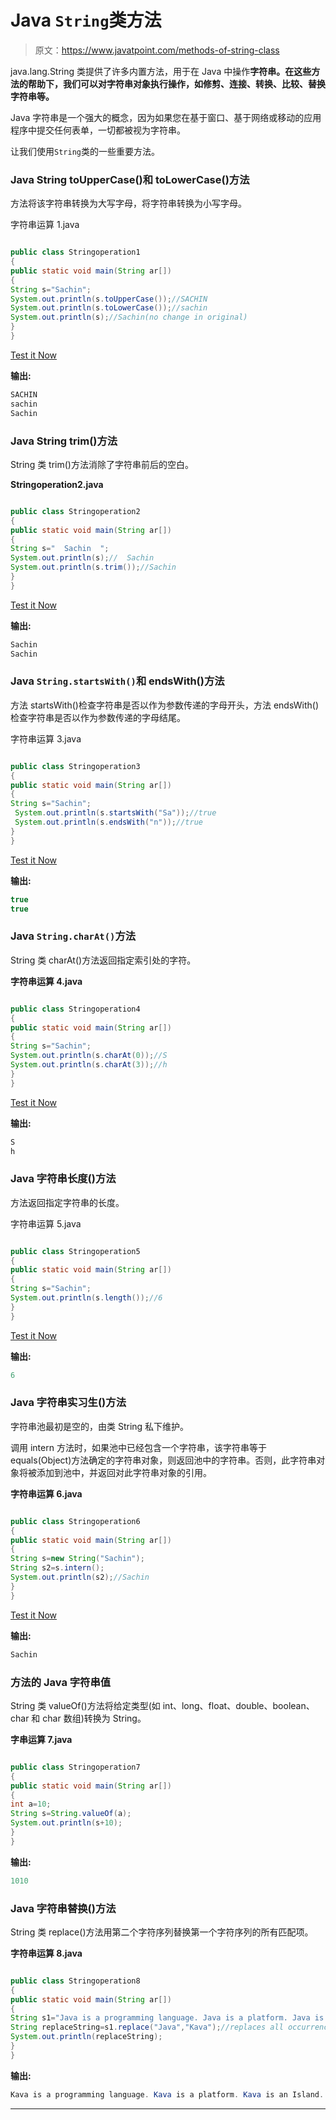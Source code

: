 # Java `String`类方法

> 原文：<https://www.javatpoint.com/methods-of-string-class>

java.lang.String 类提供了许多内置方法，用于在 Java 中操作**字符串。在这些方法的帮助下，我们可以对字符串对象执行操作，如修剪、连接、转换、比较、替换字符串等。**

Java 字符串是一个强大的概念，因为如果您在基于窗口、基于网络或移动的应用程序中提交任何表单，一切都被视为字符串。

让我们使用`String`类的一些重要方法。

### Java String toUpperCase()和 toLowerCase()方法

方法将该字符串转换为大写字母，将字符串转换为小写字母。

字符串运算 1.java

```java

public class Stringoperation1
{
public static void main(String ar[])
{
String s="Sachin";  
System.out.println(s.toUpperCase());//SACHIN  
System.out.println(s.toLowerCase());//sachin  
System.out.println(s);//Sachin(no change in original)  
}
}

```

[Test it Now](https://www.javatpoint.com/opr/test.jsp?filename=Testmethodofstringclass)

**输出:**

```java
SACHIN
sachin
Sachin

```

### Java String trim()方法

String 类 trim()方法消除了字符串前后的空白。

**Stringoperation2.java**

```java

public class Stringoperation2
{
public static void main(String ar[])
{
String s="  Sachin  ";  
System.out.println(s);//  Sachin    
System.out.println(s.trim());//Sachin  
}
}

```

[Test it Now](https://www.javatpoint.com/opr/test.jsp?filename=Testmethodofstringclass1)

**输出:**

```java
Sachin  
Sachin

```

### Java `String.startsWith()`和 endsWith()方法

方法 startsWith()检查字符串是否以作为参数传递的字母开头，方法 endsWith()检查字符串是否以作为参数传递的字母结尾。

字符串运算 3.java

```java

public class Stringoperation3
{
public static void main(String ar[])
{
String s="Sachin";  
 System.out.println(s.startsWith("Sa"));//true  
 System.out.println(s.endsWith("n"));//true  
}
}

```

[Test it Now](https://www.javatpoint.com/opr/test.jsp?filename=Testmethodofstringclass2)

**输出:**

```java
true
true

```

### Java `String.charAt()`方法

String 类 charAt()方法返回指定索引处的字符。

**字符串运算 4.java**

```java

public class Stringoperation4
{
public static void main(String ar[])
{
String s="Sachin";  
System.out.println(s.charAt(0));//S  
System.out.println(s.charAt(3));//h  
}
}

```

[Test it Now](https://www.javatpoint.com/opr/test.jsp?filename=Testmethodofstringclass3)

**输出:**

```java
S
h

```

### Java 字符串长度()方法

方法返回指定字符串的长度。

字符串运算 5.java

```java

public class Stringoperation5
{
public static void main(String ar[])
{
String s="Sachin";  
System.out.println(s.length());//6  
}
}

```

[Test it Now](https://www.javatpoint.com/opr/test.jsp?filename=Testmethodofstringclass4)

**输出:**

```java
6

```

### Java 字符串实习生()方法

字符串池最初是空的，由类 String 私下维护。

调用 intern 方法时，如果池中已经包含一个字符串，该字符串等于 equals(Object)方法确定的字符串对象，则返回池中的字符串。否则，此字符串对象将被添加到池中，并返回对此字符串对象的引用。

**字符串运算 6.java**

```java

public class Stringoperation6
{
public static void main(String ar[])
{
String s=new String("Sachin");  
String s2=s.intern();  
System.out.println(s2);//Sachin  
}
}

```

[Test it Now](https://www.javatpoint.com/opr/test.jsp?filename=Testmethodofstringclass5)

**输出:**

```java
Sachin

```

### 方法的 Java 字符串值

String 类 valueOf()方法将给定类型(如 int、long、float、double、boolean、char 和 char 数组)转换为 String。

**字串运算 7.java**

```java

public class Stringoperation7
{
public static void main(String ar[])
{
int a=10;  
String s=String.valueOf(a);  
System.out.println(s+10);  
}
}

```

**输出:**

```java
1010

```

### Java 字符串替换()方法

String 类 replace()方法用第二个字符序列替换第一个字符序列的所有匹配项。

**字符串运算 8.java**

```java

public class Stringoperation8
{
public static void main(String ar[])
{
String s1="Java is a programming language. Java is a platform. Java is an Island.";    
String replaceString=s1.replace("Java","Kava");//replaces all occurrences of "Java" to "Kava"    
System.out.println(replaceString);  
}
}   

```

**输出:**

```java
Kava is a programming language. Kava is a platform. Kava is an Island.

```

* * *
